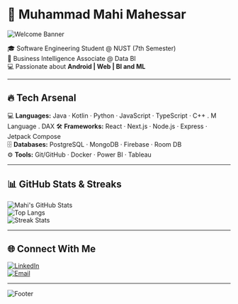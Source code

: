 # 🚀 Muhammad Mahi Mahessar  

![Welcome Banner](https://capsule-render.vercel.app/api?type=waving&color=1c1c1c&height=180&section=header&text=Hey+There!+I'm+Mahi👋&fontSize=32&fontAlignY=35&animation=twinkling)

🎓 Software Engineering Student @ NUST (7th Semester)  
💼 Business Intelligence Associate @ Data BI  
💻 Passionate about **Android | Web | BI and ML** 

---

## 🔥 Tech Arsenal  
💻 **Languages:** Java · Kotlin · Python · JavaScript · TypeScript · C++ . M Language . DAX
🛠 **Frameworks:** React · Next.js · Node.js · Express · Jetpack Compose  
🗄 **Databases:** PostgreSQL · MongoDB · Firebase · Room DB  
⚙️ **Tools:** Git/GitHub · Docker · Power BI · Tableau 

---

## 📊 GitHub Stats & Streaks  
![Mahi's GitHub Stats](https://github-readme-stats.vercel.app/api?username=MuhammadMahi585&show_icons=true&theme=radical)  
![Top Langs](https://github-readme-stats.vercel.app/api/top-langs/?username=MuhammadMahi585&layout=compact&theme=radical)  
![Streak Stats](https://github-readme-streak-stats.herokuapp.com/?user=MuhammadMahi585&theme=radical)  

---

## 🌐 Connect With Me  
[![LinkedIn](https://img.shields.io/badge/LinkedIn-blue?style=flat&logo=linkedin)](https://www.linkedin.com/in/muhammad-mahi-mahessar-684832379/)  
[![Email](https://img.shields.io/badge/Email-Contact-red?style=flat&logo=gmail)](mailto:maheemahesar39@gmail.com)  

---

![Footer](https://capsule-render.vercel.app/api?type=waving&color=gradient&height=100&section=footer)  

